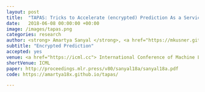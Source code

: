 ```yaml
---
layout: post
title:  "TAPAS: Tricks to Accelerate (encrypted) Prediction As a Service"
date:   2018-06-08 00:00:00 +00:00
image: /images/tapas.png
categories: research
author: <strong> Amartya Sanyal </strong>, <a href="https://mkusner.github.io/"> Matt Kusner </a>, <a href="https://www.lsi.upc.edu/~agascon/"> Adrià Gascón</a> <a href="http://www.cs.ox.ac.uk/people/varun.kanade/myindex.html"> Varun Kanade</a>
subtitle: "Encrypted Prediction"
accepted: yes
venue: <a href="https://icml.cc"> International Conference of Machine Learning (ICML)</a>
shortVenue: ICML
paper: http://proceedings.mlr.press/v80/sanyal18a/sanyal18a.pdf
code: https://amartya18x.github.io/tapas/

---
```

